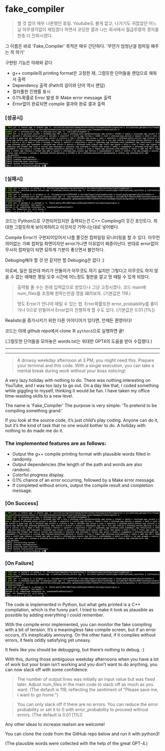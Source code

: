 # fake_compiler

> 할 것 없이 매우 나른했던 휴일. Youtube도 볼게 없고, 나가기도 귀찮았던 어느날 아무생각없이 재밌겠다 하면서 코딩한 결과 나는 회사에서 월급루팡의 경지를 한층 더 진화시켰다.

그 이름은 바로 'Fake_Compiler' 
목적은 매우 간단하다. '무언가 엄청난걸 컴파일 해주는 척 하기'

구현된 기능은 아래와 같다
- g++ compile의 printing format은 고정한 채, 그럴듯한 단어들을 랜덤으로 채워서 출력
- Dependency 출력 (Path의 길이와 단어 역시 랜덤)
- 컬러풀한 진행률 표시
- 0.1%확률로 Error 발생 후 Make error message 출력
- Error없이 완료되면 compile 결과와 완료 결과 출력

### [성공시]
<img src="./images/on_success.png">


### [실패시]
<img src="./images/on_failure.png">

코드는 Python으로 구현되어있지만 출력되는건 C++ Compling이 웃긴 포인트다.
최대한 그럴듯하게 보이게하려고 이것저것 기억나는대로 넣어봤다.

Compile Error가 구현되어있어서 나름 쫄깃한 컴파일링 모니터링을 할 수 있다. 아무런 의미없는 가짜 컴파일 화면이지만 error가나면 이유없이 짜증이난다. 반대로 error없이 무사히 컴파일이 되면 묘하게 기분이 좋으면서 불안하다.

Debuging해야 할 것 만 같지만 할 Debuging은 없다 :)

이로써, 일은 많은데 머리가 안돌아가 아무것도 하기 싫지만 그렇다고 아무것도 하지 않을 수 없는 애매한 평일 오후 시간에 어느정도 철판을 깔고 멍 때릴 수 있게 되었다.

> 출력될 줄 수는 원래 입력값으로 받았으나 그냥 고정시켰다. 코드 main에 num_files를 조정해 원하는만큼 멍을 떄려보자. (기본값은 119.)
> 
>  멍도 Error가 안나야 때릴 수 있는 법. Error확률또한 error_probability를 줄이거나 0으로 만들어서 Error없이 진행하게 할 수도 있다. (기본값은 0.01 [1%])

Realistic을 증가시키기 위한 다른 아이디어가 있다면, 언제든 환영이다!

코드는 아래 github repo에서 clone 후 `python3`으로 실행하면 끝!

(그럴듯한 단어들을 모아놓은 words.txt는 위대한 GPT4의 도움을 받아 수집했다.)

-------
-------

> A drowsy weekday afternoon at 3 PM, you might need this. Prepare your terminal and this code. With a single execution, you can take a mental break during work without your boss noticing!

A very lazy holiday with nothing to do.
There was nothing interesting on YouTube, and I was too lazy to go out. On a day like that, I coded something while giggling to myself, thinking it would be fun.
I have taken my office time-wasting skills to a new level.

The name is 'Fake_Compiler'
The purpose is very simple: 'To pretend to be compiling something grand.'

If you look at the source code, it’s just child’s play coding.
Anyone can do it, but it’s the kind of task that no one would bother to do.
A holiday with nothing to do made me do it.

### The implemented features are as follows:

- Output the g++ compile printing format with plausible words filled in randomly.
- Output dependencies (the length of the path and words are also random).
- Colorful progress display.
- 0.1% chance of an error occurring, followed by a Make error message.
- If completed without errors, output the compile result and completion message.

### [On Success]
<img src="./images/on_success.png">


### [On Failure]
<img src="./images/on_failure.png">


The code is implemented in Python, but what gets printed is a C++ compilation, which is the funny part.
I tried to make it look as plausible as possible by adding everything I could remember.

With the compile error implemented, you can monitor the fake compiling with a bit of tension. It’s a meaningless fake compile screen, but if an error occurs, it’s inexplicably annoying. On the other hand, if it compiles without errors, it feels oddly satisfying yet uneasy.

It feels like you should be debugging, but there’s nothing to debug. :) 

With this, during those ambiguous weekday afternoons when you have a lot of work but your brain isn’t working and you don’t want to do anything, you can now slack off with some confidence.

> The number of output lines was initially an input value but was fixed later. Adjust num_files in the main code to slack off as much as you want. (The default is 119, reflecting the sentiment of "Please save me, I want to go home.")

> You can only slack off if there are no errors. You can reduce the error probability or set it to 0 with error_probability to proceed without errors. (The default is 0.01 [1%])

Any other ideas to increase realism are welcome!

You can clone the code from the GitHub repo below and run it with python3!

(The plausible words were collected with the help of the great GPT-4.)
